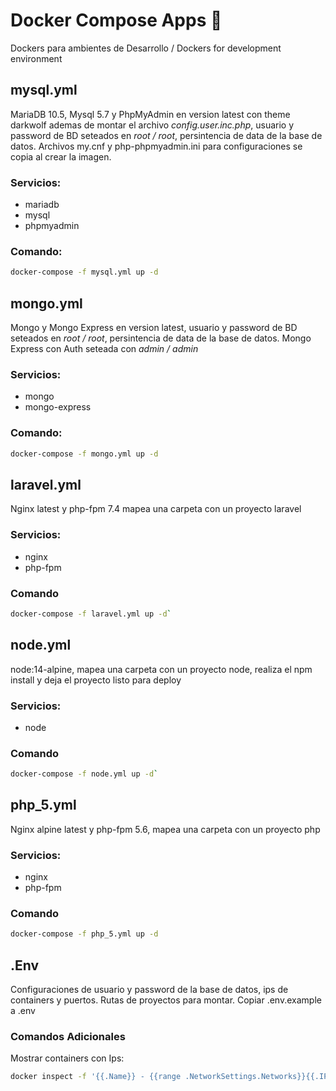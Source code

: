 # Docker Compose Apps :whale2:
Dockers para ambientes de Desarrollo / Dockers for development environment

## mysql.yml
MariaDB 10.5, Mysql 5.7 y PhpMyAdmin en version latest con theme darkwolf ademas de montar el archivo *config.user.inc.php*, usuario y password de BD seteados en *root / root*, persintencia de data de la base de datos. Archivos my.cnf y php-phpmyadmin.ini para configuraciones se copia al crear la imagen.

### Servicios:
- mariadb
- mysql
- phpmyadmin

### Comando:
```bash
docker-compose -f mysql.yml up -d
```

## mongo.yml
Mongo y Mongo Express en version latest, usuario y password de BD seteados en *root / root*, persintencia de data de la base de datos. Mongo Express con Auth seteada con *admin / admin*

### Servicios:
- mongo
- mongo-express

### Comando:
```bash
docker-compose -f mongo.yml up -d
```

## laravel.yml
Nginx latest y php-fpm 7.4 mapea una carpeta con un proyecto laravel

### Servicios:
- nginx
- php-fpm

### Comando
```bash
docker-compose -f laravel.yml up -d`
```

## node.yml
node:14-alpine, mapea una carpeta con un proyecto node, realiza el npm install y deja el proyecto listo para deploy

### Servicios:
- node

### Comando
```bash
docker-compose -f node.yml up -d`
```

## php_5.yml
Nginx alpine latest y php-fpm 5.6, mapea una carpeta con un proyecto php

### Servicios:
- nginx
- php-fpm

### Comando
```bash
docker-compose -f php_5.yml up -d
```

## .Env
Configuraciones de usuario y password de la base de datos, ips de containers y puertos. Rutas de proyectos para montar. Copiar .env.example a .env

### Comandos Adicionales

Mostrar containers con Ips:
```bash
docker inspect -f '{{.Name}} - {{range .NetworkSettings.Networks}}{{.IPAddress}}{{end}}' (docker ps -aq)
```
